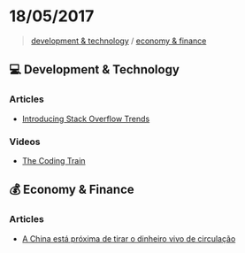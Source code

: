 # 18/05/2017

> [development & technology](#computer-development--technology) / [economy & finance](#moneybag-economy--finance) 


## :computer: Development & Technology

### Articles
- [Introducing Stack Overflow Trends](https://stackoverflow.blog/2017/05/09/introducing-stack-overflow-trends/)

### Videos
- [The Coding Train](https://www.youtube.com/channel/UCvjgXvBlbQiydffZU7m1_aw)


## :moneybag: Economy & Finance

### Articles
- [A China está próxima de tirar o dinheiro vivo de circulação](https://motherboard.vice.com/pt_br/article/a-china-esta-proxima-de-tirar-o-dinheiro-vivo-de-circulacao)